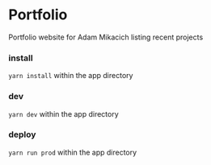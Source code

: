 # Portfolio

Portfolio website for Adam Mikacich listing recent projects

### install

`yarn install` within the app directory

### dev

`yarn dev` within the app directory

### deploy

`yarn run prod` within the app directory
